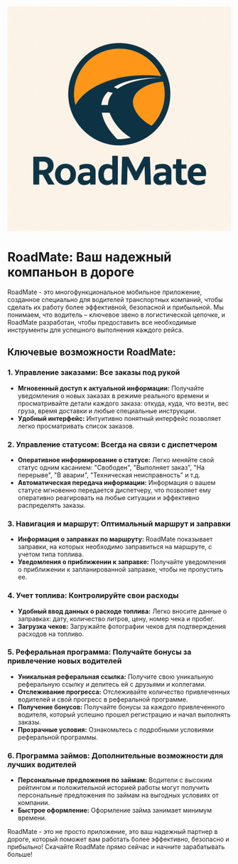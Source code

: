 ![](Images/logoV1.png)


# RoadMate: Ваш надежный компаньон в дороге

RoadMate - это многофункциональное мобильное приложение, созданное специально для водителей транспортных компаний, чтобы сделать их работу более эффективной, безопасной и прибыльной. Мы понимаем, что водитель – ключевое звено в логистической цепочке, и RoadMate разработан, чтобы предоставить все необходимые инструменты для успешного выполнения каждого рейса.

## Ключевые возможности RoadMate:

### 1. Управление заказами: Все заказы под рукой

*   **Мгновенный доступ к актуальной информации:** Получайте уведомления о новых заказах в режиме реального времени и просматривайте детали каждого заказа: откуда, куда, что везти, вес груза, время доставки и любые специальные инструкции.
*   **Удобный интерфейс:** Интуитивно понятный интерфейс позволяет легко просматривать список заказов.

### 2. Управление статусом: Всегда на связи с диспетчером

*   **Оперативное информирование о статусе:** Легко меняйте свой статус одним касанием: "Свободен", "Выполняет заказ", "На перерыве", "В аварии", "Техническая неисправность" и т.д.
*   **Автоматическая передача информации:** Информация о вашем статусе мгновенно передается диспетчеру, что позволяет ему оперативно реагировать на любые ситуации и эффективно распределять заказы.

### 3. Навигация и маршрут: Оптимальный маршрут и заправки

*   **Информация о заправках по маршруту:** RoadMate показывает заправки, на которых необходимо заправиться на маршруте, с учетом типа топлива.
*   **Уведомления о приближении к заправке:** Получайте уведомления о приближении к запланированной заправке, чтобы не пропустить ее.

### 4. Учет топлива: Контролируйте свои расходы

*   **Удобный ввод данных о расходе топлива:** Легко вносите данные о заправках: дату, количество литров, цену, номер чека и пробег.
*   **Загрузка чеков:** Загружайте фотографии чеков для подтверждения расходов на топливо.

### 5. Реферальная программа: Получайте бонусы за привлечение новых водителей

*   **Уникальная реферальная ссылка:** Получите свою уникальную реферальную ссылку и делитесь ей с друзьями и коллегами.
*   **Отслеживание прогресса:** Отслеживайте количество привлеченных водителей и свой прогресс в реферальной программе.
*   **Получение бонусов:** Получайте бонусы за каждого привлеченного водителя, который успешно прошел регистрацию и начал выполнять заказы.
*   **Прозрачные условия:** Ознакомьтесь с подробными условиями реферальной программы.

### 6. Программа займов: Дополнительные возможности для лучших водителей

*   **Персональные предложения по займам:** Водители с высоким рейтингом и положительной историей работы могут получить персональные предложения по займам на выгодных условиях от компании.
*   **Быстрое оформление:** Оформление займа занимает минимум времени.

RoadMate - это не просто приложение, это ваш надежный партнер в дороге, который поможет вам работать более эффективно, безопасно и прибыльно! Скачайте RoadMate прямо сейчас и начните зарабатывать больше!
